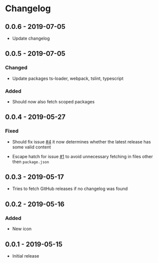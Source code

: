 # Changelog

## 0.0.6 - 2019-07-05

- Update changelog

## 0.0.5 - 2019-07-05

### Changed

- Update packages ts-loader, webpack, tslint, typescript

### Added

- Should now also fetch scoped packages

## 0.0.4 - 2019-05-27

### Fixed

- Should fix issue [#4](https://github.com/JCofman/Changelog/issues/4) it now determines whether the latest release has some valid content

- Escape hatch for issue [#1](https://github.com/JCofman/Changelog/issues/1) to avoid unnecessary fetching in files other then `package.json`

## 0.0.3 - 2019-05-17

- Tries to fetch GitHub releases if no changelog was found

## 0.0.2 - 2019-05-16

### Added

- New icon

## 0.0.1 - 2019-05-15

- Initial release
